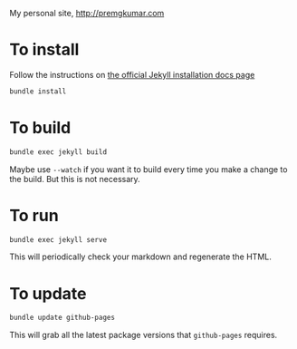 My personal site, http://premgkumar.com

# To install

Follow the instructions on [the official Jekyll installation docs page](https://jekyllrb.com/docs/installation/macos/)

```sh
bundle install
```

# To build

```sh
bundle exec jekyll build
```

Maybe use `--watch` if you want it to build every time you make a change to the build. But this is not necessary.

# To run

```sh
bundle exec jekyll serve
```

This will periodically check your markdown and regenerate the HTML.

# To update

```sh
bundle update github-pages
```

This will grab all the latest package versions that `github-pages` requires.